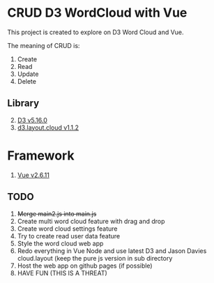 # CRUD D3 WordCloud with Vue
This project is created to explore on D3 Word Cloud and Vue.

The meaning of CRUD is:
1. Create 
2. Read
3. Update
4. Delete

## Library
2. [D3 v5.16.0](https://github.com/d3/d3/releases/download/v5.16.0/d3.zip)
3. [d3.layout.cloud v1.1.2](https://github.com/jasondavies/d3-cloud/blob/v1.1.2/d3.layout.cloud.js)

# Framework
1. [Vue v2.6.11](https://vuejs.org/js/vue.min.js)

## TODO
1. ~~Merge main2.js into main.js~~
2. Create multi word cloud feature with drag and drop
3. Create word cloud settings feature
4. Try to create read user data feature
5. Style the word cloud web app
6. Redo everything in Vue Node and use latest D3 and Jason Davies cloud.layout (keep the pure js version in sub directory
7. Host the web app on github pages (if possible)
8. HAVE FUN (THIS IS A THREAT)
